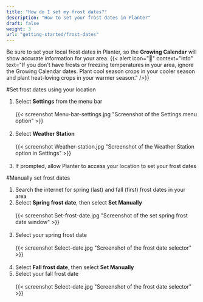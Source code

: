```yaml
---
title: "How do I set my frost dates?"
description: "How to set your frost dates in Planter"
draft: false
weight: 3
url: "getting-started/frost-dates"
---
```


Be sure to set your local frost dates in Planter, so the **Growing Calendar** will show accurate information for your area.
{{< alert icon="🌴" context="info" text="If you don't have frosts or freezing temperatures in your area, ignore the Growing Calendar dates. Plant cool season crops in your cooler season and plant heat-loving crops in your warmer season." />}}

#Set frost dates using your location

1. Select **Settings** from the menu bar<br /><br />
{{< screenshot Menu-bar-settings.jpg "Screenshot of the Settings menu option" >}}<br /><br />
2. Select **Weather Station**<br /><br />
{{< screenshot Weather-station.jpg "Screenshot of the Weather Station option in Settings" >}}<br /><br />
3. If prompted, allow Planter to access your location to set your frost dates

#Manually set frost dates

1. Search the internet for spring (last) and fall (first) frost dates in your area
2. Select **Spring frost date**, then select **Set Manually**<br /><br />
{{< screenshot Set-frost-date.jpg "Screenshot of the set spring frost date window" >}}<br /><br />
3. Select your spring frost date<br /><br />
{{< screenshot Select-date.jpg "Screenshot of the frost date selector" >}}<br /><br />
4. Select **Fall frost date**, then select **Set Manually**
5. Select your fall frost date<br /><br />
{{< screenshot Select-date.jpg "Screenshot of the frost date selector" >}}<br /><br />
